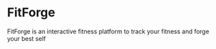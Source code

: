 # FitForge
FitForge is an interactive fitness platform to track your fitness and forge your best self
